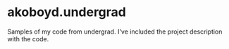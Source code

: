 # akoboyd.undergrad
Samples of my code from undergrad. I've included the project description with the code. 
